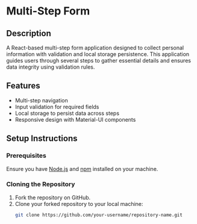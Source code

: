 # Multi-Step Form

## Description
A React-based multi-step form application designed to collect personal information with validation and local storage persistence. This application guides users through several steps to gather essential details and ensures data integrity using validation rules.

## Features
- Multi-step navigation
- Input validation for required fields
- Local storage to persist data across steps
- Responsive design with Material-UI components

## Setup Instructions

### Prerequisites
Ensure you have [Node.js](https://nodejs.org/) and [npm](https://www.npmjs.com/) installed on your machine.

### Cloning the Repository
1. Fork the repository on GitHub.
2. Clone your forked repository to your local machine:
   ```bash
   git clone https://github.com/your-username/repository-name.git
  
